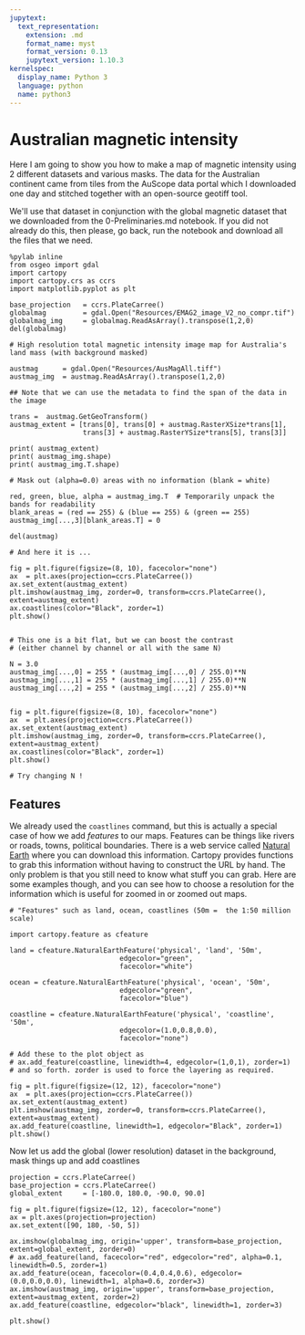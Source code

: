 ```yaml
---
jupytext:
  text_representation:
    extension: .md
    format_name: myst
    format_version: 0.13
    jupytext_version: 1.10.3
kernelspec:
  display_name: Python 3
  language: python
  name: python3
---
```


# Australian magnetic intensity

Here I am going to show you how to make a map of magnetic intensity using 2 different datasets and various masks. The data for the Australian continent came from tiles from the AuScope data portal which I downloaded one day and stitched together with an open-source geotiff tool.

We'll use that dataset in conjunction with the global magnetic dataset that we downloaded from the 0-Preliminaries.md notebook. If you did not already do this, then please, go back, run the notebook and download all the files that we need.

```{code-cell} ipython3
%pylab inline
from osgeo import gdal
import cartopy
import cartopy.crs as ccrs
import matplotlib.pyplot as plt
```

```{code-cell} ipython3
base_projection   = ccrs.PlateCarree() 
globalmag         = gdal.Open("Resources/EMAG2_image_V2_no_compr.tif")
globalmag_img     = globalmag.ReadAsArray().transpose(1,2,0)
del(globalmag)
```

```{code-cell} ipython3
# High resolution total magnetic intensity image map for Australia's land mass (with background masked)

austmag      = gdal.Open("Resources/AusMagAll.tiff")
austmag_img  = austmag.ReadAsArray().transpose(1,2,0)    

## Note that we can use the metadata to find the span of the data in the image

trans =  austmag.GetGeoTransform()
austmag_extent = [trans[0], trans[0] + austmag.RasterXSize*trans[1],
                  trans[3] + austmag.RasterYSize*trans[5], trans[3]]

print( austmag_extent)
print( austmag_img.shape)
print( austmag_img.T.shape)

# Mask out (alpha=0.0) areas with no information (blank = white)

red, green, blue, alpha = austmag_img.T  # Temporarily unpack the bands for readability
blank_areas = (red == 255) & (blue == 255) & (green == 255)
austmag_img[...,3][blank_areas.T] = 0

del(austmag)
```

```{code-cell} ipython3
# And here it is ... 

fig = plt.figure(figsize=(8, 10), facecolor="none")
ax  = plt.axes(projection=ccrs.PlateCarree())
ax.set_extent(austmag_extent)
plt.imshow(austmag_img, zorder=0, transform=ccrs.PlateCarree(), extent=austmag_extent)
ax.coastlines(color="Black", zorder=1)  
plt.show()


# This one is a bit flat, but we can boost the contrast 
# (either channel by channel or all with the same N)

N = 3.0
austmag_img[...,0] = 255 * (austmag_img[...,0] / 255.0)**N
austmag_img[...,1] = 255 * (austmag_img[...,1] / 255.0)**N 
austmag_img[...,2] = 255 * (austmag_img[...,2] / 255.0)**N 


fig = plt.figure(figsize=(8, 10), facecolor="none")
ax  = plt.axes(projection=ccrs.PlateCarree())
ax.set_extent(austmag_extent)
plt.imshow(austmag_img, zorder=0, transform=ccrs.PlateCarree(), extent=austmag_extent)
ax.coastlines(color="Black", zorder=1)  
plt.show()

# Try changing N !
```

## Features

We already used the ``coastlines`` command, but this is actually a special case of how we add *features* to our maps. Features can be things like rivers or roads, towns, political boundaries. There is a web service called [Natural Earth](http://www.naturalearthdata.com/features/) where you can download this information. Cartopy provides functions to grab this information without having to construct the URL by hand. The only problem is that you still need to know what stuff you can grab. Here are some examples though, and you can see how to choose a resolution for the information which is useful for zoomed in or zoomed out maps.

```{code-cell} ipython3
# "Features" such as land, ocean, coastlines (50m =  the 1:50 million scale)

import cartopy.feature as cfeature

land = cfeature.NaturalEarthFeature('physical', 'land', '50m',
                           edgecolor="green",
                           facecolor="white")

ocean = cfeature.NaturalEarthFeature('physical', 'ocean', '50m',
                           edgecolor="green",
                           facecolor="blue")

coastline = cfeature.NaturalEarthFeature('physical', 'coastline', '50m',
                           edgecolor=(1.0,0.8,0.0),
                           facecolor="none")

# Add these to the plot object as
# ax.add_feature(coastline, linewidth=4, edgecolor=(1,0,1), zorder=1)
# and so forth. zorder is used to force the layering as required.
```

```{code-cell} ipython3
fig = plt.figure(figsize=(12, 12), facecolor="none")
ax  = plt.axes(projection=ccrs.PlateCarree())
ax.set_extent(austmag_extent)
plt.imshow(austmag_img, zorder=0, transform=ccrs.PlateCarree(), extent=austmag_extent)
ax.add_feature(coastline, linewidth=1, edgecolor="Black", zorder=1)
plt.show()
```

Now let us add the global (lower resolution) dataset in the background, mask things up and add coastlines

```{code-cell} ipython3
projection = ccrs.PlateCarree()
base_projection = ccrs.PlateCarree()
global_extent     = [-180.0, 180.0, -90.0, 90.0]

fig = plt.figure(figsize=(12, 12), facecolor="none")
ax = plt.axes(projection=projection)
ax.set_extent([90, 180, -50, 5])

ax.imshow(globalmag_img, origin='upper', transform=base_projection, extent=global_extent, zorder=0)
# ax.add_feature(land, facecolor="red", edgecolor="red", alpha=0.1, linewidth=0.5, zorder=1)
ax.add_feature(ocean, facecolor=(0.4,0.4,0.6), edgecolor=(0.0,0.0,0.0), linewidth=1, alpha=0.6, zorder=3)
ax.imshow(austmag_img, origin='upper', transform=base_projection, extent=austmag_extent, zorder=2)
ax.add_feature(coastline, edgecolor="black", linewidth=1, zorder=3)

plt.show()
```

```{code-cell} ipython3

```

